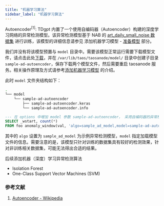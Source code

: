 ```yaml
---
title: "机器学习算法"
sidebar_label: "机器学习算法"
---
```


Autoencoder<sup>[1]</sup>: TDgpt 内置了一个使用自编码器（Autoencoder）构建的深度学习网络的异常检测模型。该异常检测模型基于 NAB 的 [art_daily_small_noise 数据集](https://raw.githubusercontent.com/numenta/NAB/master/data/artificialNoAnomaly/art_daily_small_noise.csv) 进行训练，该模型的详细信息请参见 添加机器学习模型 - [准备模型](../../dev/ml/#%E5%87%86%E5%A4%87%E6%A8%A1%E5%9E%8B) 部分。

我们并没有将该模型预置与 `model` 目录中。需要该模型正常运行需要下载模型文件，请点击此处[下载](https://github.com/taosdata/TDengine/blob/main/tools/tdgpt/model/sample-ad-autoencoder/)，并在 `/var/lib/taos/taosanode/model/` 目录中创建子目录 `sample-ad-autoencoder`，保存下载两个模型文件，然后需要重启 taosanode 服务。相关操作原理及方式请参考[添加机器学习模型](../../dev/ml) 的介绍。

此时 `model` 文件夹结构如下：

```bash
.
└── model
    └── sample-ad-autoencoder
        ├── sample-ad-autoencoder.keras
        └── sample-ad-autoencoder.info
```

```SQL
--- 在 options 中增加 model 参数 sample-ad-autoencoder， 采用自编码器的异常检测模型进行异常检测
SELECT _wstart, count(*) 
FROM foo anomaly_window(val, 'algo=sample_ad_model,model=sample-ad-autoencoder');
```

其中的 `algo` 设置为 `sample_ad_model` 为示例异常检测模型，`model` 指定加载模型文件的信息。需要注意的是，该模型只针对训练的数据集具有较好的检测效果，针对非训练相关数据集，可能无法得出合适的结果。

后续添加机器（深度）学习异常检测算法

- Isolation Forest
- One-Class Support Vector Machines (SVM)

### 参考文献

1. [Autoencoder - Wikipedia](https://en.wikipedia.org/wiki/Autoencoder)